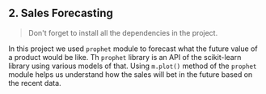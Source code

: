 ## 2. Sales Forecasting

> Don't forget to install all the dependencies in the project.

In this project we used `prophet` module to forecast what the future value of a product would be like. Th `prophet` library is an API of the scikit-learn library using various models of that. Using `m.plot()` method of the `prophet` module helps us understand how the sales will bet in the future based on the recent data.
